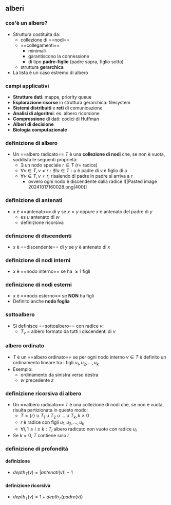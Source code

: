 ## alberi
### cos'è un albero?
- Struttura costituita da:
	- collezione di ==nodi==
	- ==collegamenti== 
		- minimali
		- garantiscono la connessione
		- di tipo **padre-figlio** (padre sopra, figlio sotto)
	- struttura **gerarchica**
- La lista è un caso estremo di albero
### campi applicativi
- **Strutture dati**: mappe, priority queue
- **Esplorazione risorse** in struttura gerarchica: filesystem
- **Sistemi distribuiti** e **reti** di comunicazione
- **Analisi di algoritmi**: es. albero ricorsione
- **Compressione** di dati: codici di Huffman
- **Alberi di decisione**
- **Biologia computazionale**
### definizione di albero
- Un ==albero radicato== $T$ è una **collezione di nodi** che, se non è vuota, soddisfa le seguenti proprietà:
	- $\exists$ un nodo speciale $r \in T$ ($r=$ radice)
	- $\forall v \in T, v ≠ r: \exists!u \in T: u \text{ è padre di } v \text{ è figlio di }u$
	- $\forall v \in T, v≠r,$ risalendo di padre in padre si arriva a $r$
		- ovvero ogni nodo è discendente dalla radice
![[Pasted image 20241017160028.png|400]]
### definizione di antenati
- $x$ è ==antenato== di $y$ se $x=y$ oppure $x$ è antenato del padre di $y$
	- es $u$ antenato di $w$
	- definizione ricorsiva
### definizione di discendenti
- $x$ è ==discendente== di $y$ se $y$ è antenato di $x$
### definizione di nodi interni
- $x$ è ==nodo interno== se ha $\geq 1$ figli
### definizione di nodi esterni
- $x$ è ==nodo esterno== se **NON** ha figli
- Definito anche **nodo foglia**
### sottoalbero
- Si definisce ==sottoalbero== con radice $v$:
	- $T_{v}$ = albero formato da tutti i discendenti di $v$
### albero ordinato
- $T$ è un ==albero ordinato== se per ogni  nodo interno $v \in T$ è definito un ordinamento lineare tra i figli $u_{1}, u_{2}, \dots, u_{k}$
- Esempio:
	- ordinamento da sinistra verso destra
	- $w$ precedente $z$
### definizione ricorsiva di albero
- Un ==albero radicato== $T$ è una collezione di nodi che, se non è vuota, risulta partizionata in questo modo:
	- $T=\{r\} \cup T_{1} \cup T_{2} \cup \dots \cup T_{k}, k\geq 0$
	- $r$ è radice con figli $u_{1}, u_{2}, \dots, u_{k}$
	- $\forall i, 1\leq i \leq k: T_{i}$ albero radicato non vuoto con radice $u_{i}$
- Se $k=0$, $T$ contiene solo $r$
### definizione di profondità
#### definizione
- $depth_{T}(v)=|antenati(v)|-1$
#### definizione ricorsiva
- $depth_T(v)=1+depth_T(padre(v))$
